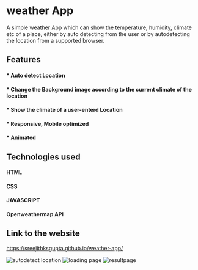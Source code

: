# weather App 
 A simple weather App which can show the temperature, humidity, climate etc of a place, either by auto detecting from the user or by autodetecting the location from a supported browser.

## Features 
#### * Auto detect Location
#### * Change the Background image according to the current climate of the location
#### * Show the climate of a user-enterd Location
#### * Responsive, Mobile optimized
#### * Animated

## Technologies used
#### HTML
#### CSS
#### JAVASCRIPT
#### Openweathermap API

## Link to the website
https://sreejithksgupta.github.io/weather-app/


![autodetect location](https://user-images.githubusercontent.com/72187226/205425330-f6f09e44-df1e-4f1c-8dbf-347dc5804d05.png)
![loading page](https://user-images.githubusercontent.com/72187226/205425341-5d6b8b3d-572f-4bf1-a82b-ec7170085846.png)
![resultpage](https://user-images.githubusercontent.com/72187226/205425348-0b584c4d-3db8-43e1-808e-83422fdc0676.png)
